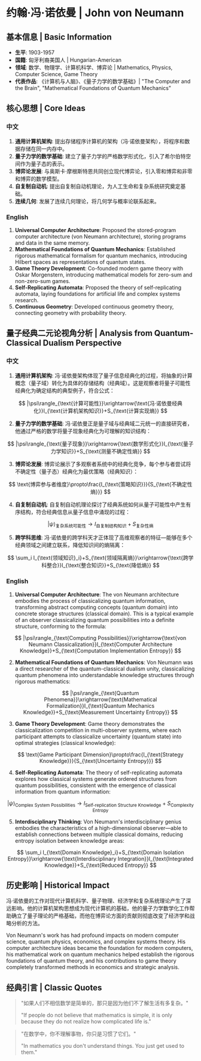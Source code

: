 # 约翰·冯·诺依曼 | John von Neumann

## 基本信息 | Basic Information
- **生平**: 1903-1957
- **国籍**: 匈牙利裔美国人 | Hungarian-American
- **领域**: 数学、物理学、计算机科学、博弈论 | Mathematics, Physics, Computer Science, Game Theory
- **代表作品**: 《计算机与人脑》、《量子力学的数学基础》| "The Computer and the Brain", "Mathematical Foundations of Quantum Mechanics"

## 核心思想 | Core Ideas

### 中文
1. **通用计算机架构**: 提出存储程序计算机的架构（冯·诺依曼架构），将程序和数据存储在同一内存中。
2. **量子力学的数学基础**: 建立了量子力学的严格数学形式化，引入了希尔伯特空间作为量子态的表示。
3. **博弈论发展**: 与奥斯卡·摩根斯特恩共同创立现代博弈论，引入零和博弈和非零和博弈的数学模型。
4. **自复制自动机**: 提出自复制自动机理论，为人工生命和复杂系统研究奠定基础。
5. **连续几何**: 发展了连续几何理论，将几何学与概率论联系起来。

### English
1. **Universal Computer Architecture**: Proposed the stored-program computer architecture (von Neumann architecture), storing programs and data in the same memory.
2. **Mathematical Foundations of Quantum Mechanics**: Established rigorous mathematical formalism for quantum mechanics, introducing Hilbert spaces as representations of quantum states.
3. **Game Theory Development**: Co-founded modern game theory with Oskar Morgenstern, introducing mathematical models for zero-sum and non-zero-sum games.
4. **Self-Replicating Automata**: Proposed the theory of self-replicating automata, laying foundations for artificial life and complex systems research.
5. **Continuous Geometry**: Developed continuous geometry theory, connecting geometry with probability theory.

## 量子经典二元论视角分析 | Analysis from Quantum-Classical Dualism Perspective

### 中文
1. **通用计算机架构**: 冯·诺依曼架构体现了量子信息经典化的过程，将抽象的计算概念（量子域）转化为具体的存储结构（经典域）。这是观察者将量子可能性经典化为确定结构的典型例子，符合公式：

$$
|\psi\rangle_{\text{计算可能性}}\xrightarrow{\text{冯·诺依曼经典化}}I_{\text{计算机架构知识}}+S_{\text{计算实现熵}}
$$

2. **量子力学的数学基础**: 冯·诺依曼正是量子域与经典域二元统一的直接研究者，他通过严格的数学将量子现象经典化为可理解的知识结构：

$$
|\psi\rangle_{\text{量子现象}}\xrightarrow{\text{数学形式化}}I_{\text{量子力学知识}}+S_{\text{测量不确定性熵}}
$$

3. **博弈论发展**: 博弈论展示了多观察者系统中的经典化竞争，每个参与者尝试将不确定性（量子态）经典化为最优策略（经典知识）：

$$
\text{博弈参与者维度}\propto\frac{I_{\text{策略知识}}}{S_{\text{不确定性熵}}}
$$

4. **自复制自动机**: 自复制自动机理论探讨了经典系统如何从量子可能性中产生有序结构，符合经典信息从量子信息中涌现的过程：

$$
|\psi\rangle_{\text{复杂系统可能性}}\rightarrow I_{\text{自复制结构知识}}+S_{\text{复杂性熵}}
$$

5. **跨学科思维**: 冯·诺依曼的跨学科天才正体现了高维观察者的特征—能够在多个经典领域之间建立联系，降低知识间的熵隔离：

$$
\sum_i I_{\text{领域知识}_i}+S_{\text{领域隔离熵}}\xrightarrow{\text{跨学科整合}}I_{\text{整合知识}}+S_{\text{降低熵}}
$$

### English
1. **Universal Computer Architecture**: The von Neumann architecture embodies the process of classicalizing quantum information, transforming abstract computing concepts (quantum domain) into concrete storage structures (classical domain). This is a typical example of an observer classicalizing quantum possibilities into a definite structure, conforming to the formula:

$$
|\psi\rangle_{\text{Computing Possibilities}}\xrightarrow{\text{von Neumann Classicalization}}I_{\text{Computer Architecture Knowledge}}+S_{\text{Computation Implementation Entropy}}
$$

2. **Mathematical Foundations of Quantum Mechanics**: Von Neumann was a direct researcher of the quantum-classical dualism unity, classicalizing quantum phenomena into understandable knowledge structures through rigorous mathematics:

$$
|\psi\rangle_{\text{Quantum Phenomena}}\xrightarrow{\text{Mathematical Formalization}}I_{\text{Quantum Mechanics Knowledge}}+S_{\text{Measurement Uncertainty Entropy}}
$$

3. **Game Theory Development**: Game theory demonstrates the classicalization competition in multi-observer systems, where each participant attempts to classicalize uncertainty (quantum state) into optimal strategies (classical knowledge):

$$
\text{Game Participant Dimension}\propto\frac{I_{\text{Strategy Knowledge}}}{S_{\text{Uncertainty Entropy}}}
$$

4. **Self-Replicating Automata**: The theory of self-replicating automata explores how classical systems generate ordered structures from quantum possibilities, consistent with the emergence of classical information from quantum information:

$$
|\psi\rangle_{\text{Complex System Possibilities}}\rightarrow I_{\text{Self-replication Structure Knowledge}}+S_{\text{Complexity Entropy}}
$$

5. **Interdisciplinary Thinking**: Von Neumann's interdisciplinary genius embodies the characteristics of a high-dimensional observer—able to establish connections between multiple classical domains, reducing entropy isolation between knowledge areas:

$$
\sum_i I_{\text{Domain Knowledge}_i}+S_{\text{Domain Isolation Entropy}}\xrightarrow{\text{Interdisciplinary Integration}}I_{\text{Integrated Knowledge}}+S_{\text{Reduced Entropy}}
$$

## 历史影响 | Historical Impact
冯·诺依曼的工作对现代计算机科学、量子物理、经济学和复杂系统理论产生了深远影响。他的计算机架构思想成为现代计算机的基础，他的量子力学数学化工作帮助确立了量子理论的严格基础，而他在博弈论方面的贡献则彻底改变了经济学和战略分析的方法。

Von Neumann's work has had profound impacts on modern computer science, quantum physics, economics, and complex systems theory. His computer architecture ideas became the foundation for modern computers, his mathematical work on quantum mechanics helped establish the rigorous foundations of quantum theory, and his contributions to game theory completely transformed methods in economics and strategic analysis.

## 经典引言 | Classic Quotes
> "如果人们不相信数学是简单的，那只是因为他们不了解生活有多复杂。"
>
> "If people do not believe that mathematics is simple, it is only because they do not realize how complicated life is."

> "在数学中，你不理解事物，你只是习惯了它们。"
>
> "In mathematics you don't understand things. You just get used to them."
